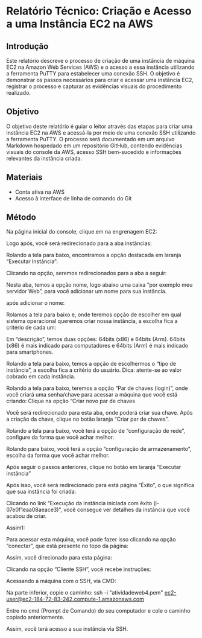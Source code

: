 # Relatório Técnico: Criação e Acesso a uma Instância EC2 na AWS

## Introdução

Este relatório descreve o processo de criação de uma instância de máquina EC2 na Amazon Web Services (AWS) e o acesso a essa instância utilizando a ferramenta PuTTY para estabelecer uma conexão SSH. O objetivo é demonstrar os passos necessários para criar e acessar uma instância EC2, registrar o processo e capturar as evidências visuais do procedimento realizado.

## Objetivo

O objetivo deste relatório é guiar o leitor através das etapas para criar uma instância EC2 na AWS e acessá-la por meio de uma conexão SSH utilizando a ferramenta PuTTY. O processo será documentado em um arquivo Markdown hospedado em um repositório GitHub, contendo evidências visuais do console da AWS, acesso SSH bem-sucedido e informações relevantes da instância criada.

## Materiais

- Conta ativa na AWS
- Acesso à interface de linha de comando do Git


## Método

Na página inicial do console, clique em na engrenagem EC2:



Logo após, você será redirecionado para a aba instâncias:


Rolando a tela para baixo, encontramos a opção destacada em laranja “Executar Instância”:




Clicando na opção, seremos redirecionados para a aba a seguir:


Nesta aba, temos a opção nome, logo abaixo uma caixa “por exemplo meu servidor Web”, para você adicionar um nome para sua instância.


após adicionar o nome:


Rolamos a tela para baixo e, onde teremos opção de escolher em qual sistema operacional queremos criar nossa instância, a escolha fica a critério de cada um:



Em “descrição”, temos duas opções: 64bits (x86) e 64bits (Arm).  64bits (x86) é mais indicado para computadores e 64bits (Arm) é mais indicado para smartphones.


Rolando a tela para baixo, temos a opção de escolhermos o “tipo de instância”, a escolha fica a critério do usuário. Dica: atente-se ao valor cobrado em cada instância.
 

Rolando a tela para baixo, teremos a opção “Par de chaves (login)”, onde você criará uma senha/chave para acessar a máquina que você está criando: Clique na opção “Criar novo par de chaves  


Você será redirecionado para esta aba, onde poderá criar sua chave. Após a criação da chave, clique no botão laranja “Criar par de chaves”.



Rolando a tela para baixo, você terá a opção de  “configuração de rede”, configure da forma que você achar melhor.

Rolando para baixo, você terá a opção “configuração de armazenamento”, escolha da forma que você achar melhor.



Após seguir o passos anteriores, clique no botão em laranja “Executar instância”

Após isso, você será redirecionado para está página “Êxito”, o que significa que sua instância foi criada:










Clicando no link “Execução da instância iniciada com êxito (i-07e0f1eaa08aeace3)”, você consegue ver detalhes da instância que você acabou de criar.


Assim1: 







Para acessar esta máquina, você pode fazer isso clicando na opção “conectar”, que está presente no topo da página:








Assim, você direcionado para esta página:




Clicando na opção “Cliente SSH”, você recebe instruções:






























Acessando a máquina com o SSH, via CMD:

Na parte inferior, copie o caminho:  ssh -i "atividadeweb4.pem" ec2-user@ec2-184-72-83-242.compute-1.amazonaws.com 




Entre no cmd (Prompt de Comando) do seu computador e cole o caminho copiado anteriormente.




Assim, você terá acesso a sua instância via SSH.















